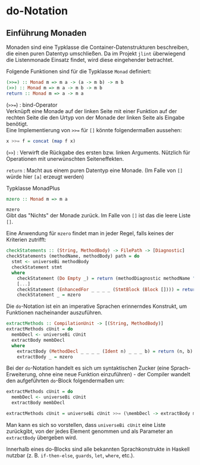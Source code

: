# do-Notation

## Einführung Monaden
Monaden sind eine Typklasse die Container-Datenstrukturen beschreiben, die einen puren Datentyp umschließen.
Da im Projekt `jlint` überwiegend die Listenmonade Einsatz findet, wird diese eingehender betrachtet.

Folgende Funktionen sind für die Typklasse `Monad` definiert:

```haskell
(>>=) :: Monad m => m a -> (a -> m b) -> m b
(>>) :: Monad m => m a -> m b -> m b
return :: Monad m => a -> m a
```

(`>>=`) : bind-Operator\
Verknüpft eine Monade auf der linken Seite mit einer Funktion auf der rechten Seite die den Urtyp von der Monade der linken Seite als Eingabe benötigt.\
Eine Implementierung von `>>=` für `[]` könnte folgendermaßen aussehen:
```haskell
x >>= f = concat (map f x)
```

(`>>`) :
Verwirft die Rückgabe des ersten bzw. linken Arguments. Nützlich für Operationen mit unerwünschten Seiteneffekten.

`return` :
Macht aus einem puren Datentyp eine Monade. (Im Falle von `[]` würde hier `[a]` erzeugt werden)

Typklasse MonadPlus
```haskell
mzero :: Monad m => m a
```

`mzero`\
Gibt das "Nichts" der Monade zurück.
Im Falle von `[]` ist das die leere Liste `[]`.

Eine Anwendung für `mzero` findet man in jeder Regel, falls keines der Kriterien zutrifft:

```haskell
checkStatements :: (String, MethodBody) -> FilePath -> [Diagnostic]
checkStatements (methodName, methodBody) path = do
  stmt <- universeBi methodBody
  checkStatement stmt
  where
    checkStatement (Do Empty _) = return (methodDiagnostic methodName "A Do-Loop has a empty loop body." path)
    [...]
    checkStatement (EnhancedFor _ _ _ _ (StmtBlock (Block []))) = return (methodDiagnostic methodName "A ForEach-Loop has a empty loop body." path)
    checkStatement _ = mzero
```

Die `do`-Notation ist ein an imperative Sprachen erinnerndes Konstrukt, um Funktionen nacheinander auszuführen.

```haskell
extractMethods :: CompilationUnit -> [(String, MethodBody)]
extractMethods cUnit = do
  membDecl <- universeBi cUnit
  extractBody membDecl
  where
    extractBody (MethodDecl _ _ _ _ (Ident n) _ _ _ b) = return (n, b)
    extractBody _ = mzero
```

Bei der `do`-Notation handelt es sich um syntaktischen Zucker (eine Sprach-Erweiterung, ohne eine neue Funktion einzuführen) - der Compiler wandelt den aufgeführten `do`-Block folgendermaßen um:

```haskell
extractMethods cUnit = do
  membDecl <- universeBi cUnit
  extractBody membDecl
```
```haskell
extractMethods cUnit = universeBi cUnit >>= (\membDecl -> extractBody membDecl)
```
Man kann es sich so vorstellen, dass `universeBi cUnit` eine Liste zurückgibt, von der jedes Element genommen und als Parameter an `extractBody` übergeben wird.

Innerhalb eines do-Blocks sind alle bekannten Sprachkonstrukte in Haskell nutzbar (z. B. `if-then-else`, `guards`, `let`, `where`, etc.).

